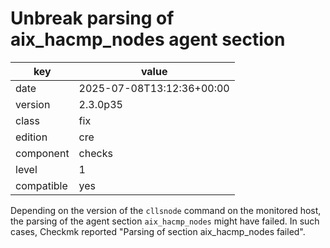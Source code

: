 [//]: # (werk v2)
# Unbreak parsing of aix_hacmp_nodes agent section

key        | value
---------- | ---
date       | 2025-07-08T13:12:36+00:00
version    | 2.3.0p35
class      | fix
edition    | cre
component  | checks
level      | 1
compatible | yes

Depending on the version of the `cllsnode` command on the monitored host, the parsing of the agent section `aix_hacmp_nodes` might have failed.
In such cases, Checkmk reported "Parsing of section aix_hacmp_nodes failed".
